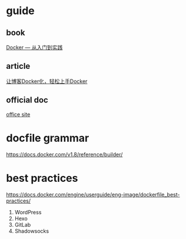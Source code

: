 # guide
## book
[Docker — 从入门到实践](https://yeasy.gitbooks.io/docker_practice/content/)  

## article
[让博客Docker化，轻松上手Docker](http://dockone.io/article/961)  
## official doc
[office site](https://docs.docker.com/engine/understanding-docker/)


# docfile grammar
https://docs.docker.com/v1.8/reference/builder/

# best practices
https://docs.docker.com/engine/userguide/eng-image/dockerfile_best-practices/
1. WordPress
2. Hexo
3. GitLab
4. Shadowsocks
